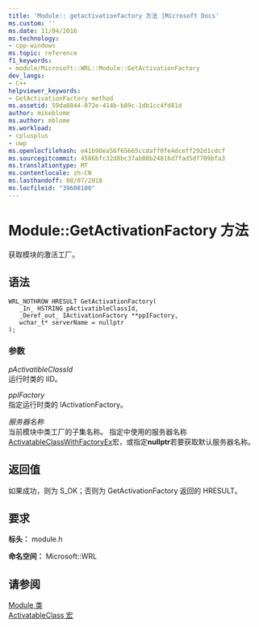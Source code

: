 ```yaml
---
title: 'Module:: getactivationfactory 方法 |Microsoft Docs'
ms.custom: ''
ms.date: 11/04/2016
ms.technology:
- cpp-windows
ms.topic: reference
f1_keywords:
- module/Microsoft::WRL::Module::GetActivationFactory
dev_langs:
- C++
helpviewer_keywords:
- GetActivationFactory method
ms.assetid: 59da8844-072e-414b-b89c-1db1cc4fd81d
author: mikeblome
ms.author: mblome
ms.workload:
- cplusplus
- uwp
ms.openlocfilehash: e41b90ea56f65665ccdaff0fe4dceff292d1cdcf
ms.sourcegitcommit: 4586bfc32d8bc37ab08b24816d7fad5df709bfa3
ms.translationtype: MT
ms.contentlocale: zh-CN
ms.lasthandoff: 08/07/2018
ms.locfileid: "39608100"
---
```

# <a name="modulegetactivationfactory-method"></a>Module::GetActivationFactory 方法
获取模块的激活工厂。  
  
## <a name="syntax"></a>语法  
  
```  
WRL_NOTHROW HRESULT GetActivationFactory(  
   _In_ HSTRING pActivatibleClassId,  
   _Deref_out_ IActivationFactory **ppIFactory,  
   wchar_t* serverName = nullptr  
);  
```  
  
### <a name="parameters"></a>参数  
 *pActivatibleClassId*  
 运行时类的 IID。  
  
 *ppIFactory*  
 指定运行时类的 IActivationFactory。  
  
 *服务器名称*  
 当前模块中类工厂的子集名称。 指定中使用的服务器名称[ActivatableClassWithFactoryEx](../windows/activatableclass-macros.md)宏，或指定**nullptr**若要获取默认服务器名称。  
  
## <a name="return-value"></a>返回值  
 如果成功，则为 S_OK；否则为 GetActivationFactory 返回的 HRESULT。  
  
## <a name="requirements"></a>要求  
 **标头：** module.h  
  
 **命名空间：** Microsoft::WRL  
  
## <a name="see-also"></a>请参阅  
 [Module 类](../windows/module-class.md)  
 [ActivatableClass 宏](../windows/activatableclass-macros.md)